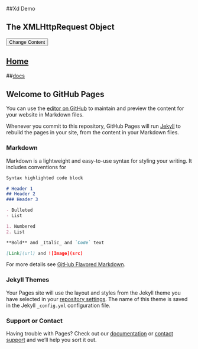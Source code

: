 ##Xd Demo
<div id="demo">
<h2>The XMLHttpRequest Object</h2>
<button type="button" onclick="loadDoc()">Change Content</button>
</div>

## [Home](https://littleflute.github.io/blog/) 

##[docs](https://littleflute.github.io/blog/docs)
 
## Welcome to GitHub Pages

You can use the [editor on GitHub](https://github.com/littleflute/blog/edit/master/README.md) to maintain and preview the content for your website in Markdown files.

Whenever you commit to this repository, GitHub Pages will run [Jekyll](https://jekyllrb.com/) to rebuild the pages in your site, from the content in your Markdown files.

### Markdown

Markdown is a lightweight and easy-to-use syntax for styling your writing. It includes conventions for

```markdown
Syntax highlighted code block

# Header 1
## Header 2
### Header 3

- Bulleted
- List

1. Numbered
2. List

**Bold** and _Italic_ and `Code` text

[Link](url) and ![Image](src)
```

For more details see [GitHub Flavored Markdown](https://guides.github.com/features/mastering-markdown/).

### Jekyll Themes

Your Pages site will use the layout and styles from the Jekyll theme you have selected in your [repository settings](https://github.com/littleflute/blog/settings). The name of this theme is saved in the Jekyll `_config.yml` configuration file.

### Support or Contact

Having trouble with Pages? Check out our [documentation](https://help.github.com/categories/github-pages-basics/) or [contact support](https://github.com/contact) and we’ll help you sort it out.


<!-- xd script-->
<script>
var x = document.getElementsByTagName("h1")[0];
x.innerHTML = "LittleFlute's Blog V0.0.8";
var b	= document.getElementById("banner");
var s = b.innerHTML;
s += "<a href='docs' class='button downloads'>docs</a>";
s += "<a href='html' class='button downloads'>html</a>";
b.innerHTML = s;

function loadDoc() {
  var xhttp = new XMLHttpRequest();
  xhttp.onreadystatechange = function() {
    if (this.readyState == 4 && this.status == 200) {
      document.getElementById("demo").innerHTML =
      this.responseText;
    }
  };
  xhttp.open("GET", "ajax_info.txt", true);
  xhttp.send();
}

</script>
<!-- end xd script-->

